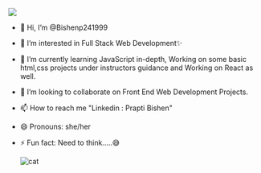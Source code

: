 
  ![](https://komarev.com/ghpvc/?username=Bishenp24199&color=blueviolet&style=plastic&abbreviated=true)
  
- 👋 Hi, I’m @Bishenp241999
- 👀 I’m interested in Full Stack Web Development✨
- 🌱 I’m currently learning JavaScript in-depth, Working on some basic html,css projects under instructors guidance and Working on React as well.
- 💞️ I’m looking to collaborate on Front End Web Development Projects.
- 📫 How to reach me "Linkedin : Prapti Bishen"
- 😄 Pronouns: she/her
- ⚡ Fun fact: Need to think.....😅

  ![cat](https://media.giphy.com/media/v1.Y2lkPTc5MGI3NjExdWRkOTdqZ3c3amt2NmFiZnZpOWYzY21vdDRzZ2I2Nng0cW5zbWxsaSZlcD12MV9zdGlja2Vyc19zZWFyY2gmY3Q9cw/M4NykXxUE0HAcK7UJ6/giphy.gif=250x250)
  








<!---
Bishenp241999/Bishenp241999 is a ✨ special ✨ repository because its `README.md` (this file) appears on your GitHub profile.
You can click the Preview link to take a look at your changes.
--->
